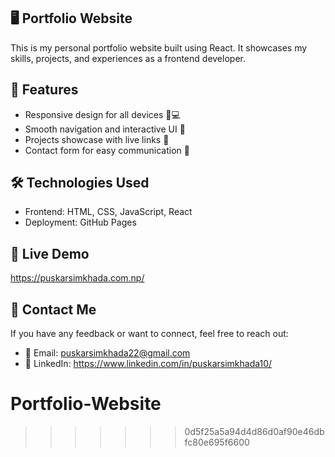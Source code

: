  ## 🖥️ Portfolio Website
This is my personal portfolio website built using React. It showcases my skills, projects, and experiences as a frontend developer.

 ## 🚀 Features
 - Responsive design for all devices 📱💻
 - Smooth navigation and interactive UI 🎨
 - Projects showcase with live links 🔗
 - Contact form for easy communication 📩

 ## 🛠️ Technologies Used
 - Frontend: HTML, CSS, JavaScript, React
 - Deployment: GitHub Pages 

 ## 📌 Live Demo
https://puskarsimkhada.com.np/

 ## 📧 Contact Me
If you have any feedback or want to connect, feel free to reach out:
 - 📩 Email: puskarsimkhada22@gmail.com
 - 📱 LinkedIn: https://www.linkedin.com/in/puskarsimkhada10/

# Portfolio-Website
>>>>>>> 0d5f25a5a94d4d86d0af90e46dbfc80e695f6600
